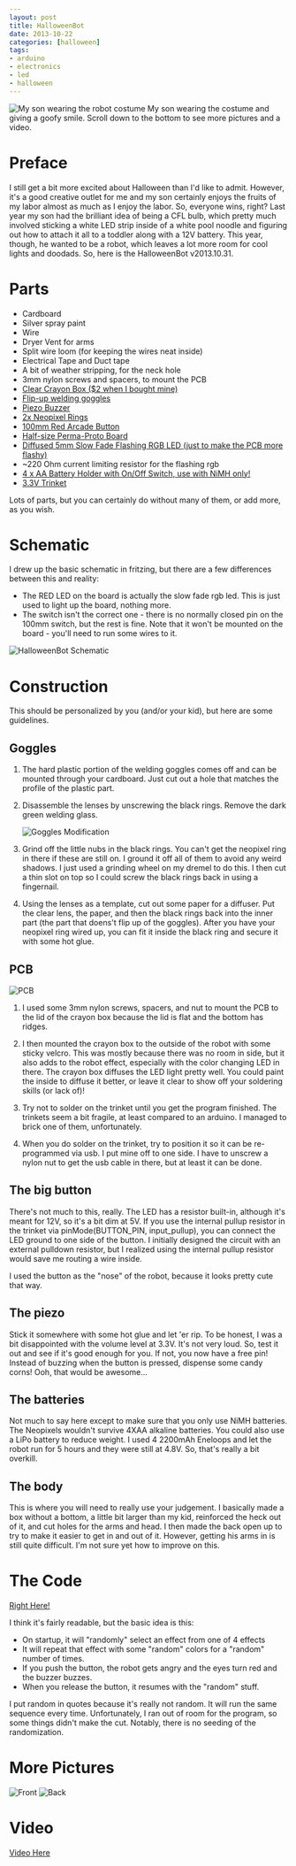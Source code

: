 ```yaml
---
layout: post
title: HalloweenBot
date: 2013-10-22
categories: [halloween]
tags:
- arduino
- electronics
- led
- halloween
---
```


![My son wearing the robot costume](/assets/halloweenbot/wearing_robot.png)
My son wearing the costume and giving a goofy smile.  Scroll down to the bottom to see more pictures and a video.


# Preface


I still get a bit more excited about Halloween than I'd like to admit.  However,
it's a good creative outlet for me and my son certainly enjoys the fruits of my
labor almost as much as I enjoy the labor.  So, everyone wins, right?  Last year
 my son had the brilliant idea of being a CFL bulb, which pretty much involved
 sticking a white LED strip inside of a white pool noodle and figuring out how
 to attach it all to a toddler along with a 12V battery.  This year, though,
 he wanted to be a robot, which leaves a lot more room for cool lights and doodads.
 So, here is the HalloweenBot v2013.10.31.


# Parts


- Cardboard
- Silver spray paint
- Wire
- Dryer Vent for arms
- Split wire loom (for keeping the wires neat inside)
- Electrical Tape and Duct tape
- A bit of weather stripping, for the neck hole
- 3mm nylon screws and spacers, to mount the PCB
- [Clear Crayon Box ($2 when I bought mine)](http://www.amazon.com/Advantus-Super-Stacker-Crayon-40311/dp/B00B4NPO08)
- [Flip-up welding goggles](http://www.amazon.com/gp/product/B001FOPXGG)
- [Piezo Buzzer](https://www.adafruit.com/products/160)
- [2x Neopixel Rings](https://www.adafruit.com/products/1463)
- [100mm Red Arcade Button](https://www.adafruit.com/products/1185)
- [Half-size Perma-Proto Board](https://www.adafruit.com/products/571)
- [Diffused 5mm Slow Fade Flashing RGB LED (just to make the PCB more flashy)](https://www.adafruit.com/products/679)
- ~220 Ohm current limiting resistor for the flashing rgb
- [4 x AA Battery Holder with On/Off Switch, use with NiMH only!](https://www.adafruit.com/products/830)
- [3.3V Trinket](https://www.adafruit.com/products/1500)


Lots of parts, but you can certainly do without many of them, or add more, as you wish.

# Schematic


I drew up the basic schematic in fritzing, but there are a few differences between
this and reality:
- The RED LED on the board is actually the slow fade rgb led.  This is just used to
light up the board, nothing more.
- The switch isn't the correct one - there is no normally closed pin on the 100mm switch,
but the rest is fine.  Note that it won't be mounted on the board - you'll need to run
some wires to it.

![HalloweenBot Schematic](/assets/halloweenbot/HalloweenBot_bb_smaller.png "HalloweenBot Schematic")


# Construction


This should be personalized by you (and/or your kid), but here are some guidelines.

## Goggles
1.  The hard plastic portion of the welding goggles comes off and can be mounted through
your cardboard.  Just cut out a hole that matches the profile of the plastic part.

2.  Disassemble the lenses by unscrewing the black rings.  Remove the dark green welding
glass.

    ![Goggles Modification](/assets/halloweenbot/goggles_rings.png "Goggles Rings")

3.  Grind off the little nubs in the black rings.  You can't get the neopixel ring in
there if these are still on.  I ground it off all of them to avoid any weird shadows.  I
just used a grinding wheel on my dremel to do this.  I then cut a thin slot on top so I
could screw the black rings back in using a fingernail.

4.  Using the lenses as a template, cut out some paper for a diffuser.  Put the clear lens,
the paper, and then the black rings back into the inner part (the part that doens't flip up
of the goggles).  After you have your neopixel ring wired up, you can fit it inside the
black ring and secure it with some hot glue.


## PCB

![PCB](/assets/halloweenbot/pcb.png "PCB")

1.  I used some 3mm nylon screws, spacers, and nut to mount the PCB to the lid of
the crayon box because the lid is flat and the bottom has ridges.

2.  I then mounted the crayon box to the outside of the robot with some sticky velcro.
This was mostly because there was no room in side, but it also adds to the robot effect,
especially with the color changing LED in there.  The crayon box diffuses the LED light
pretty well.  You could paint the inside to diffuse it better, or leave it clear to show
off your soldering skills (or lack of)!

3.  Try not to solder on the trinket until you get the program finished.  The trinkets
seem a bit fragile, at least compared to an arduino.  I managed to brick one of them,
unfortunately.

4.  When you do solder on the trinket, try to position it so it can be re-programmed via
usb.  I put mine off to one side.  I have to unscrew a nylon nut to get the usb cable in
there, but at least it can be done.


## The big button
There's not much to this, really.  The LED has a resistor built-in, although it's meant
for 12V, so it's a bit dim at 5V.  If you use the internal pullup resistor in the trinket
via pinMode(BUTTON_PIN, input_pullup), you can connect the LED ground to one side of the
button.  I initially designed the circuit with an external pulldown resistor, but I
realized using the internal pullup resistor would save me routing a wire inside.

I used the button as the "nose" of the robot, because it looks pretty cute that way.


## The piezo
Stick it somewhere with some hot glue and let 'er rip.  To be honest, I was a bit
disappointed with the volume level at 3.3V.  It's not very loud.  So, test it out and
see if it's good enough for you.  If not, you now have a free pin!  Instead of buzzing
when the button is pressed, dispense some candy corns!  Ooh, that would be awesome...


## The batteries
Not much to say here except to make sure that you only use NiMH batteries.  The
Neopixels wouldn't survive 4XAA alkaline batteries.  You could also use a LiPo battery
to reduce weight.  I used 4 2200mAh Eneloops and let the robot run for 5 hours and they
were still at 4.8V.  So, that's really a bit overkill.


## The body
This is where you will need to really use your judgement.  I basically made a box without
a bottom, a little bit larger than my kid, reinforced the heck out of it, and cut holes
for the arms and head.  I then made the back open up to try to make it easier to get
in and out of it. However, getting his arms in is still quite difficult.  I'm not sure
yet how to improve on this.

# The Code

[Right Here!](https://github.com/smithje/HalloweenBot)

I think it's fairly readable, but the basic idea is this:
- On startup, it will "randomly" select an effect from one of 4 effects
- It will repeat that effect with some "random" colors for a "random" number of times.
- If you push the button, the robot gets angry and the eyes turn red and the buzzer
buzzes.
- When you release the button, it resumes with the "random" stuff.

I put random in quotes because it's really not random.  It will run the same sequence
every time.  Unfortunately, I ran out of room for the program, so some things didn't
make the cut.  Notably, there is no seeding of the randomization.


# More Pictures

![Front](/assets/halloweenbot/robot_front.png "Front")
![Back](/assets/halloweenbot/robot_back.png "Back")

# Video

[Video Here](http://youtu.be/7ASo_NuvPf8)